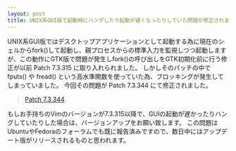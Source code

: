 ```yaml
---
layout: post
title: UNIX系GUI版で起動時にハングしたり起動が遅くなったりしていた問題が修正されました。
---
```


UNIX系GUI版ではデスクトップアプリケーションとして起動する為に現在のシェルからfork()して起動し、親プロセスからの標準入力を監視しつつ起動しますが、この動作にGTK版で問題が発生しfork()の呼び出しをGTK初期化前に行う修正が以前 Patch 7.3.315 に取り入れられました。
しかしそのパッチの中で fputs() や fread() という高水準関数を使っていた為、ブロッキングが発生してしまっていました。
今回その問題が Patch 7.3.344 にて修正されました。

> [Patch 7.3.344 ](https://groups.google.com/d/topic/vim_dev/nLaY3Q2V0y0/discussion)

もしお手持ちのVimのバージョンが7.3.315以降で、GUIの起動が遅かったりハングしていたりした場合は、バージョンアップをお願い致します。
この問題はUbuntuやFedoraのフォーラムでも既に報告済みですので、数日中にはアップデート版がリリースされるものと思われます。
